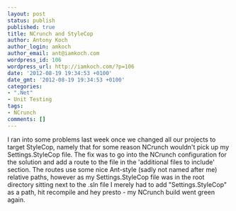 ```yaml
---
layout: post
status: publish
published: true
title: NCrunch and StyleCop
author: Antony Koch
author_login: amkoch
author_email: ant@iamkoch.com
wordpress_id: 106
wordpress_url: http://iamkoch.com/?p=106
date: '2012-08-19 19:34:53 +0100'
date_gmt: '2012-08-19 19:34:53 +0100'
categories:
- ".Net"
- Unit Testing
tags:
- NCrunch
comments: []
---
```

I ran into some problems last week once we changed all our projects to target StyleCop, namely that for some reason NCrunch wouldn't pick up my Settings.StyleCop file.
The fix was to go into the NCrunch configuration for the solution and add a route to the file in the 'additional files to include' section. 
The routes use some nice Ant-style (sadly not named after me) relative paths, however as my Settings.StyleCop file was in the root directory sitting next to the .sln file I merely had to add "Settings.StyleCop" as a path, hit recompile and hey presto - my NCrunch build went green again.
